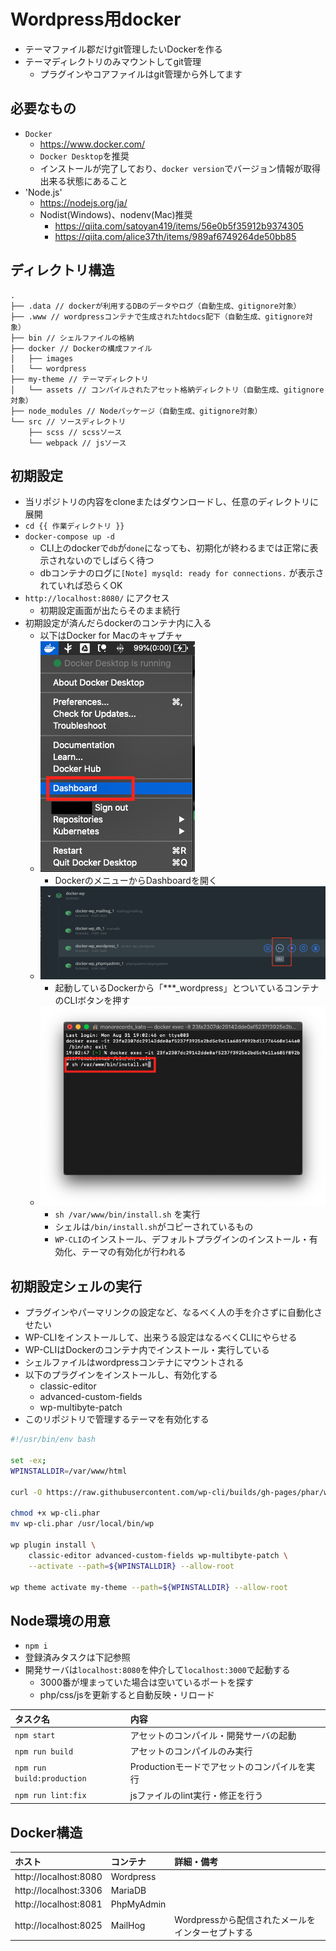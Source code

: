 # Wordpress用docker

* テーマファイル郡だけgit管理したいDockerを作る
* テーマディレクトリのみマウントしてgit管理
    * プラグインやコアファイルはgit管理から外してます

## 必要なもの

* `Docker`
    * https://www.docker.com/
    * `Docker Desktop`を推奨
    * インストールが完了しており、`docker version`でバージョン情報が取得出来る状態にあること
* 'Node.js'
    * https://nodejs.org/ja/
    * Nodist(Windows)、nodenv(Mac)推奨
        * https://qiita.com/satoyan419/items/56e0b5f35912b9374305
        * https://qiita.com/alice37th/items/989af6749264de50bb85

## ディレクトリ構造

```
.
├── .data // dockerが利用するDBのデータやログ（自動生成、gitignore対象）
├── .www // wordpressコンテナで生成されたhtdocs配下（自動生成、gitignore対象）
├── bin // シェルファイルの格納
├── docker // Dockerの構成ファイル
│   ├── images
│   └── wordpress
├── my-theme // テーマディレクトリ
│   └── assets // コンパイルされたアセット格納ディレクトリ（自動生成、gitignore対象）
├── node_modules // Nodeパッケージ（自動生成、gitignore対象）
└── src // ソースディレクトリ
    ├── scss // scssソース
    └── webpack // jsソース
```

## 初期設定

* 当リポジトリの内容をcloneまたはダウンロードし、任意のディレクトリに展開
* `cd {{ 作業ディレクトリ }}`
* `docker-compose up -d`
    * CLI上のdockerで`db`が`done`になっても、初期化が終わるまでは正常に表示されないのでしばらく待つ
    * dbコンテナのログに`[Note] mysqld: ready for connections.` が表示されていれば恐らくOK
* `http://localhost:8080/` にアクセス
    * 初期設定画面が出たらそのまま続行
* 初期設定が済んだらdockerのコンテナ内に入る
    * 以下はDocker for Macのキャプチャ
    * ![figure1](./docker/images/image0.png "")
        * DockerのメニューからDashboardを開く
    * ![figure2](./docker/images/image1.png "")
        * 起動しているDockerから「***_wordpress」とついているコンテナのCLIボタンを押す
    * ![figure3](./docker/images/image2.png "")
        * `sh /var/www/bin/install.sh` を実行
        * シェルは`/bin/install.sh`がコピーされているもの
        * `WP-CLI`のインストール、デフォルトプラグインのインストール・有効化、テーマの有効化が行われる

## 初期設定シェルの実行

* プラグインやパーマリンクの設定など、なるべく人の手を介さずに自動化させたい
* WP-CLIをインストールして、出来うる設定はなるべくCLIにやらせる
* WP-CLIはDockerのコンテナ内でインストール・実行している
* シェルファイルはwordpressコンテナにマウントされる
* 以下のプラグインをインストールし、有効化する
    * classic-editor
    * advanced-custom-fields
    * wp-multibyte-patch
* このリポジトリで管理するテーマを有効化する

```bash
#!/usr/bin/env bash

set -ex;
WPINSTALLDIR=/var/www/html

curl -O https://raw.githubusercontent.com/wp-cli/builds/gh-pages/phar/wp-cli.phar

chmod +x wp-cli.phar
mv wp-cli.phar /usr/local/bin/wp

wp plugin install \
    classic-editor advanced-custom-fields wp-multibyte-patch \
    --activate --path=${WPINSTALLDIR} --allow-root

wp theme activate my-theme --path=${WPINSTALLDIR} --allow-root
```

## Node環境の用意

* `npm i`
* 登録済みタスクは下記参照
* 開発サーバは`localhost:8080`を仲介して`localhost:3000`で起動する
    * 3000番が埋まっていた場合は空いているポートを探す
    * php/css/jsを更新すると自動反映・リロード

|タスク名|内容|
|:---|:---|
|`npm start`|アセットのコンパイル・開発サーバの起動|
|`npm run build`|アセットのコンパイルのみ実行|
|`npm run build:production`|Productionモードでアセットのコンパイルを実行|
|`npm run lint:fix`|jsファイルのlint実行・修正を行う|

## Docker構造

|ホスト|コンテナ|詳細・備考|
|:---|:---|:---|
|http://localhost:8080|Wordpress||
|http://localhost:3306|MariaDB||
|http://localhost:8081|PhpMyAdmin||
|http://localhost:8025|MailHog|Wordpressから配信されたメールをインターセプトする|

